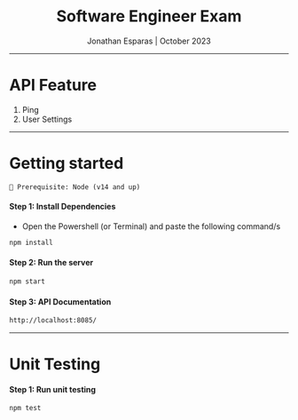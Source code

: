 <div align="center">
    <h1>Software Engineer Exam</h1>
    <p align="center">
        <p>Jonathan Esparas | October 2023 </p>
    </p>
</div>

<hr>

# API Feature
1. Ping
2. User Settings

<hr>

# Getting started

```
🚀 Prerequisite: Node (v14 and up)
```

#### Step 1: Install Dependencies
   - Open the Powershell (or Terminal) and paste the following command/s
```bash
npm install
```


#### Step 2: Run the server
```bash
npm start
```

#### Step 3: API Documentation
```bash
http://localhost:8085/
```

<hr>

# Unit Testing
#### Step 1: Run unit testing
```bash
npm test
```